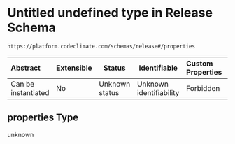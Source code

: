 # Untitled undefined type in Release Schema

```txt
https://platform.codeclimate.com/schemas/release#/properties
```




| Abstract            | Extensible | Status         | Identifiable            | Custom Properties | Additional Properties | Access Restrictions | Defined In                                                                             |
| :------------------ | ---------- | -------------- | ----------------------- | :---------------- | --------------------- | ------------------- | -------------------------------------------------------------------------------------- |
| Can be instantiated | No         | Unknown status | Unknown identifiability | Forbidden         | Allowed               | none                | [Release.schema.json\*](../../spec/schemas/Release.schema.json "open original schema") |

## properties Type

unknown
